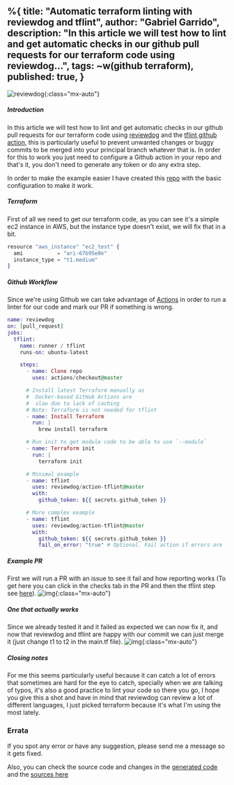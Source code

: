 %{
  title: "Automatic terraform linting with reviewdog and tflint",
  author: "Gabriel Garrido",
  description: "In this article we will test how to lint and get automatic checks in our github pull requests for our
  terraform code using reviewdog...",
  tags: ~w(github terraform),
  published: true,
}
---

![reviewdog](/images/reviewdog.png){:class="mx-auto"}

##### **Introduction**
In this article we will test how to lint and get automatic checks in our github pull requests for our terraform code using [reviewdog](https://github.com/reviewdog/reviewdog) and the [tflint github action](https://github.com/reviewdog/action-tflint), this is particularly useful to prevent unwanted changes or buggy commits to be merged into your principal branch whatever that is. In order for this to work you just need to configure a Github action in your repo and that's it, you don't need to generate any token or do any extra step.

In order to make the example easier I have created this [repo](https://github.com/kainlite/reviewdog) with the basic configuration to make it work.

##### **Terraform**
First of all we need to get our terraform code, as you can see it's a simple ec2 instance in AWS, but the instance type doesn't exist, we will fix that in a bit.
```elixir
resource "aws_instance" "ec2_test" {
  ami           = "ari-67b95e0e"
  instance_type = "t1.medium"
}

```

##### **Github Workflow**
Since we're using Github we can take advantage of [Actions](https://github.com/features/actions) in order to run a linter for our code and mark our PR if something is wrong.
```elixir
name: reviewdog
on: [pull_request]
jobs:
  tflint:
    name: runner / tflint
    runs-on: ubuntu-latest

    steps:
      - name: Clone repo
        uses: actions/checkout@master

      # Install latest Terraform manually as
      #  Docker-based GitHub Actions are
      #  slow due to lack of caching
      # Note: Terraform is not needed for tflint
      - name: Install Terraform
        run: |
          brew install terraform

      # Run init to get module code to be able to use `--module`
      - name: Terraform init
        run: |
          terraform init

      # Minimal example
      - name: tflint
        uses: reviewdog/action-tflint@master
        with:
          github_token: ${{ secrets.github_token }}

      # More complex example
      - name: tflint
        uses: reviewdog/action-tflint@master
        with:
          github_token: ${{ secrets.github_token }}
          fail_on_error: "true" # Optional. Fail action if errors are found

```

##### **Example PR**
First we will run a PR with an issue to see it fail and how reporting works (To get here you can click in the checks tab in the PR and then the tflint step see [here](https://github.com/kainlite/reviewdog/pull/1/checks?check_run_id=793169790)).
![img](/images/reviewdog-1.png){:class="mx-auto"}

##### **One that actually works**
Since we already tested it and it failed as expected we can now fix it, and now that reviewdog and tflint are happy with our commit we can just merge it (just change t1 to t2 in the main.tf file).
![img](/images/reviewdog-2.png){:class="mx-auto"}

##### **Closing notes**
For me this seems particularly useful because it can catch a lot of errors that sometimes are hard for the eye to catch, specially when we are talking of typos, it's also a good practice to lint your code so there you go, I hope you give this a shot and have in mind that reviewdog can review a lot of different languages, I just picked terraform because it's what I'm using the most lately.

### Errata
If you spot any error or have any suggestion, please send me a message so it gets fixed.

Also, you can check the source code and changes in the [generated code](https://github.com/kainlite/kainlite.github.io) and the [sources here](https://github.com/kainlite/blog)
